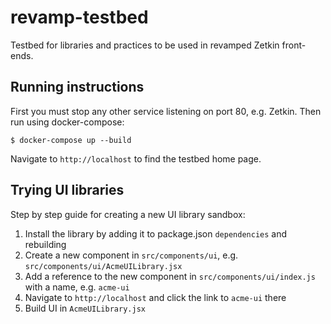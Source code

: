 # revamp-testbed
Testbed for libraries and practices to be used in revamped Zetkin front-ends.

## Running instructions
First you must stop any other service listening on port 80, e.g. Zetkin. Then run using docker-compose:

```
$ docker-compose up --build
```

Navigate to `http://localhost` to find the testbed home page.

## Trying UI libraries
Step by step guide for creating a new UI library sandbox:

1. Install the library by adding it to package.json `dependencies` and rebuilding
2. Create a new component in `src/components/ui`, e.g. `src/components/ui/AcmeUILibrary.jsx`
3. Add a reference to the new component in `src/components/ui/index.js` with a name, e.g. `acme-ui`
4. Navigate to `http://localhost` and click the link to `acme-ui` there
5. Build UI in `AcmeUILibrary.jsx`

